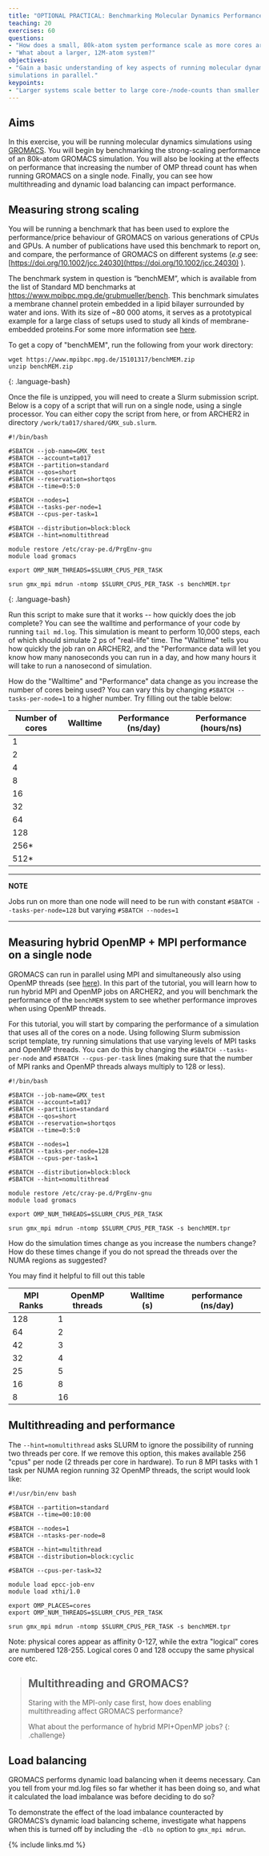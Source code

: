 ```yaml
---
title: "OPTIONAL PRACTICAL: Benchmarking Molecular Dynamics Performance Using GROMACS"
teaching: 20
exercises: 60
questions:
- "How does a small, 80k-atom system performance scale as more cores are used?"
- "What about a larger, 12M-atom system?"
objectives:
- "Gain a basic understanding of key aspects of running molecular dynamics
simulations in parallel."
keypoints:
- "Larger systems scale better to large core-/node-counts than smaller systems."
---
```


## Aims

In this exercise, you will be running molecular dynamics simulations using
[GROMACS](https://manual.gromacs.org/). You will begin by benchmarking the
strong-scaling performance of an 80k-atom GROMACS simulation. You will also be
looking at the effects on performance that increasing the number of OMP thread
count has when running GROMACS on a single node. Finally, you can see how
multithreading and dynamic load balancing can impact performance.

## Measuring strong scaling

You  will be running a benchmark that has been used to explore the
performance/price behaviour  of  GROMACS on various  generations of CPUs and
GPUs. A number of publications have used this benchmark to report on, and
compare, the performance of GROMACS on different systems (*e.g* see:
[https://doi.org/10.1002/jcc.24030](https://doi.org/10.1002/jcc.24030)
).

The  benchmark system in question is “benchMEM”, which is available from the
list of Standard MD benchmarks at https://www.mpibpc.mpg.de/grubmueller/bench.
This benchmark simulates a membrane channel protein embedded in a lipid
bilayer surrounded by water and ions. With its size of ~80 000 atoms, it
serves as a prototypical example for a large class of setups used to study all
kinds of membrane-embedded proteins.For some more information see
[here](https://www.mpibpc.mpg.de/16460085/bench.pdf).

To get a copy of "benchMEM", run the following from your work directory:

```
wget https://www.mpibpc.mpg.de/15101317/benchMEM.zip
unzip benchMEM.zip
```
{: .language-bash}

Once the file is unzipped, you will need to create a Slurm submission script.
Below is a copy of a script that will run on a single node, using a single
processor. You can either copy the script from here, or from ARCHER2 in
directory `/work/ta017/shared/GMX_sub.slurm`.

```
#!/bin/bash

#SBATCH --job-name=GMX_test
#SBATCH --account=ta017
#SBATCH --partition=standard
#SBATCH --qos=short
#SBATCH --reservation=shortqos
#SBATCH --time=0:5:0

#SBATCH --nodes=1
#SBATCH --tasks-per-node=1
#SBATCH --cpus-per-task=1

#SBATCH --distribution=block:block
#SBATCH --hint=nomultithread

module restore /etc/cray-pe.d/PrgEnv-gnu
module load gromacs

export OMP_NUM_THREADS=$SLURM_CPUS_PER_TASK

srun gmx_mpi mdrun -ntomp $SLURM_CPUS_PER_TASK -s benchMEM.tpr
```
{: .language-bash}

Run this script to make sure that it works -- how quickly does the job
complete? You can see the walltime and performance of your code by running
`tail md.log`. This simulation is meant to perform 10,000 steps, each of which
should simulate 2 ps of "real-life" time. The "Walltime" tells you how quickly
the job ran on ARCHER2, and the "Performance data will let you know how many
nanoseconds you can run in a day, and how many hours it will take to run a
nanosecond of simulation.

How do the "Walltime" and "Performance" data change as you increase the number
of cores being used? You can vary this by changing
`#SBATCH --tasks-per-node=1` to a higher number. Try filling out the table
 below:

 |Number of cores| Walltime | Performance (ns/day) | Performance (hours/ns) |
 |---------------|----------|----------------------|------------------------|
 |   1  | | | |
 |   2  | | | |
 |   4  | | | |
 |   8  | | | |
 |  16  | | | |
 |  32  | | | |
 |  64  | | | |
 | 128  | | | |
 | 256* | | | |
 | 512* | | | |

 ---
 **NOTE**

 Jobs run on more than one node will need to be run with constant
 `#SBATCH --tasks-per-node=128` but varying `#SBATCH --nodes=1`

 ---

## Measuring hybrid OpenMP + MPI performance on a single node

GROMACS can  run  in  parallel using  MPI  and  simultaneously  also  using
OpenMP  threads (see [here](http://manual.gromacs.org/current/user-guide/mdrun-performance.html#multi-level-parallelization-mpi-and-openmp)).
In this part of the tutorial, you will learn how to run hybrid MPI and OpenMP
jobs on ARCHER2, and you will benchmark the performance of the `benchMEM`
system to see whether performance improves when using OpenMP threads.

For this tutorial, you will start by comparing the performance of a simulation
that uses all of the cores on a node. Using following Slurm submission script
template, try running simulations that use varying levels of MPI tasks and
OpenMP threads. You can do this by changing the `#SBATCH --tasks-per-node` and
`#SBATCH --cpus-per-task` lines (making sure that the number of MPI ranks and
OpenMP threads always multiply to 128 or less).

```
#!/bin/bash

#SBATCH --job-name=GMX_test
#SBATCH --account=ta017
#SBATCH --partition=standard
#SBATCH --qos=short
#SBATCH --reservation=shortqos
#SBATCH --time=0:5:0

#SBATCH --nodes=1
#SBATCH --tasks-per-node=128
#SBATCH --cpus-per-task=1

#SBATCH --distribution=block:block
#SBATCH --hint=nomultithread

module restore /etc/cray-pe.d/PrgEnv-gnu
module load gromacs

export OMP_NUM_THREADS=$SLURM_CPUS_PER_TASK

srun gmx_mpi mdrun -ntomp $SLURM_CPUS_PER_TASK -s benchMEM.tpr
```

How do the simulation times change as you increase the numbers change?
How do these times change if you do not spread the threads over the NUMA
regions as suggested?

You may find it helpful to fill out this table

| MPI Ranks | OpenMP threads | Walltime (s) | performance (ns/day) |
|-----------|----------------|--------------|----------------------|
|       128 |              1 | | |
|        64 |              2 | | |
|        42 |              3 | | |
|        32 |              4 | | |
|        25 |              5 | | |
|        16 |              8 | | |
|         8 |             16 | | |

## Multithreading and performance

The `--hint=nomultithread` asks SLURM to ignore the possibility of running
two threads per core. If we remove this option, this makes available 256
"cpus" per node (2 threads per core in hardware). To run 8 MPI tasks with
1 task per NUMA region running 32 OpenMP threads, the script would look like:

```
#!/usr/bin/env bash

#SBATCH --partition=standard
#SBATCH --time=00:10:00

#SBATCH --nodes=1
#SBATCH --ntasks-per-node=8

#SBATCH --hint=multithread
#SBATCH --distribution=block:cyclic

#SBATCH --cpus-per-task=32

module load epcc-job-env
module load xthi/1.0

export OMP_PLACES=cores
export OMP_NUM_THREADS=$SLURM_CPUS_PER_TASK

srun gmx_mpi mdrun -ntomp $SLURM_CPUS_PER_TASK -s benchMEM.tpr
```
Note: physical cores appear as affinity 0-127, while the extra "logical"
cores are numbered 128-255. Logical cores 0 and 128 occupy the same physical
core etc.

> ## Multithreading and GROMACS?
>
> Staring with the MPI-only case first, how does enabling multithreading
> affect GROMACS performance?
>
> What about the performance of hybrid MPI+OpenMP jobs?
{: .challenge}

## Load balancing

GROMACS performs dynamic load balancing when it deems necessary. Can you tell
from your md.log files so far whether it has been doing so, and what it
calculated the load imbalance was before deciding to do so?

To demonstrate the effect of the load imbalance counteracted by GROMACS’s
dynamic load balancing scheme, investigate what happens when this is turned
off by including the `-dlb no` option to `gmx_mpi mdrun`.

{% include links.md %}
